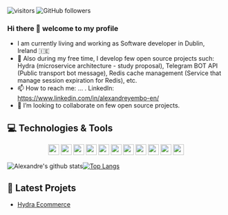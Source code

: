 ![visitors](https://visitor-badge.glitch.me/badge?page_id=alexandreyembo.visitor-badge)
![GitHub followers](https://img.shields.io/github/followers/alexandreyembo?style=social)

### Hi there 👋 welcome to my profile
- I am currently living and working as Software developer in Dublin, Ireland 🇮🇪
- 🔭 Also during my free time, I develop few open source projects such: Hydra (microservice architecture - study proposal), Telegram BOT API (Public transport bot message), Redis cache management (Service that manage session expiration for Redis), etc.
- 📫 How to reach me: ...
  . LinkedIn: https://www.linkedin.com/in/alexandreyembo-en/
- 👯 I’m looking to collaborate on few open source projects.


## 💻 Technologies & Tools

<p align="center">

<img src="https://img.shields.io/badge/javascript-%23F7DF1E.svg?&style=for-the-badge&logo=javascript&logoColor=black" height="25"/>
<img src="https://img.shields.io/badge/typescript%20-%23007ACC.svg?&style=for-the-badge&logo=typescript&logoColor=white" height="25"/>
<img src="https://img.shields.io/badge/node.js%20-%2343853D.svg?&style=for-the-badge&logo=node.js&logoColor=white" height="25"/>
<img src="https://img.shields.io/badge/angular%20-%23DD0031.svg?&style=for-the-badge&logo=angular&logoColor=white" height="25"/>
<img src="https://img.shields.io/badge/bootstrap%20-%23563D7C.svg?&style=for-the-badge&logo=bootstrap&logoColor=white" height="25"/>
<img src="https://img.shields.io/badge/-npm-CB3837?style=flat-square&logo=npm" height="25"/>
<img src="https://img.shields.io/badge/-GitHub-181717?style=flat-square&logo=github" height="25"/>
<img src="https://img.shields.io/badge/MongoDB-%234ea94b.svg?&style=for-the-badge&logo=mongodb&logoColor=white" height="25"/>
<img src="https://img.shields.io/badge/dotnet-net%23239120.svg?color=5C2D91&style=for-the-badge&logo=.net&logoColor=white" height="25"/>
<img src="https://img.shields.io/badge/Microsoft%20Azure-0089D6?logo=microsoft-azure&logoColor=white&style=for-the-badge" height="25"/>
<img src="https://img.shields.io/badge/c%23%20-%23239120.svg?&style=for-the-badge&logo=c-sharp&logoColor=white" height="25"/>

</p>


![Alexandre's github stats](https://github-readme-stats.vercel.app/api?username=alexandreyembo&show_icons=true&theme=dark)[![Top Langs](https://github-readme-stats.vercel.app/api/top-langs/?username=alexandreyembo&layout=compact&theme=dark)](https://github.com/alexandreyembo/github-readme-stats)

## 🔭 Latest Projets
<!-- PROJECTS:START -->
- [Hydra Ecommerce](https://github.com/AlexandreYembo/Hydra)
<!-- PROJECTS:END -->

<!--
**AlexandreYembo/alexandreyembo** is a ✨ _special_ ✨ repository because its `README.md` (this file) appears on your GitHub profile.

Here are some ideas to get you started:

- 🔭 I’m currently working on ...
- 🌱 I’m currently learning ...
- 👯 I’m looking to collaborate on ...
- 🤔 I’m looking for help with ...
- 💬 Ask me about ...
- 📫 How to reach me: ...
- 😄 Pronouns: ...
- ⚡ Fun fact: ...
-->

